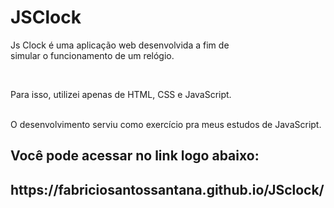# JSClock
<p>Js Clock é uma aplicação web desenvolvida a fim de</br>
simular o funcionamento de um relógio.<p></br>


<p>Para isso, utilizei apenas de HTML, CSS e JavaScript.<p>
<br>
O desenvolvimento serviu como exercício pra meus estudos de JavaScript.
  
<h2>Você pode acessar no link logo abaixo:<h2>
 https://fabriciosantossantana.github.io/JSclock/
